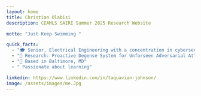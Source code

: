 ```yaml
---
layout: home
title: Christian Olabisi
description: CEAMLS SAIRI Summer 2025 Research Website

motto: "Just Keep Swimming "

quick_facts:
  - "🎓 Senior, Electrical Engineering with a concentration in cybersecurity  @ Morgan State University"
  - "🔬 Research: Proactive Degense System for Unforseen Adversarial Attacks "
  - "📍 Based in Baltimore, MD"
  - " Passionate about learning"

linkedin: https://www.linkedin.com/in/taquavian-johnson/
image: /assets/images/me.Jpg
---
```

